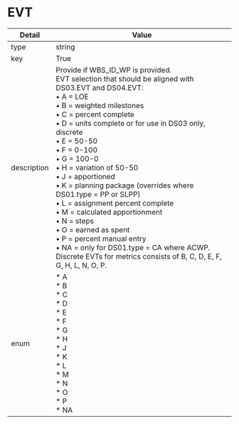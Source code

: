 # EVT
| Detail | Value |
| ------ | ----- |
| type | string |
| key | True |
| description | Provide if WBS_ID_WP is provided.<br/> EVT selection that should be aligned with DS03.EVT and DS04.EVT: <br/> • A = LOE<br/> • B = weighted milestones<br/> • C = percent complete<br/> • D = units complete or for use in DS03 only, discrete<br/> • E = 50-50<br/> • F = 0-100<br/> • G = 100-0<br/> • H = variation of 50-50<br/> • J = apportioned <br/> • K = planning package (overrides where DS01.type = PP or SLPP)<br/> • L = assignment percent complete<br/> • M = calculated apportionment<br/> • N = steps<br/> • O = earned as spent<br/> • P = percent manual entry<br/> • NA = only for DS01.type = CA where ACWP.<br/> Discrete EVTs for metrics consists of B, C, D, E, F, G, H, L, N, O, P. |
| enum | * A<br/>* B<br/>* C<br/>* D<br/>* E<br/>* F<br/>* G<br/>* H<br/>* J<br/>* K<br/>* L<br/>* M<br/>* N<br/>* O<br/>* P<br/>* NA |

